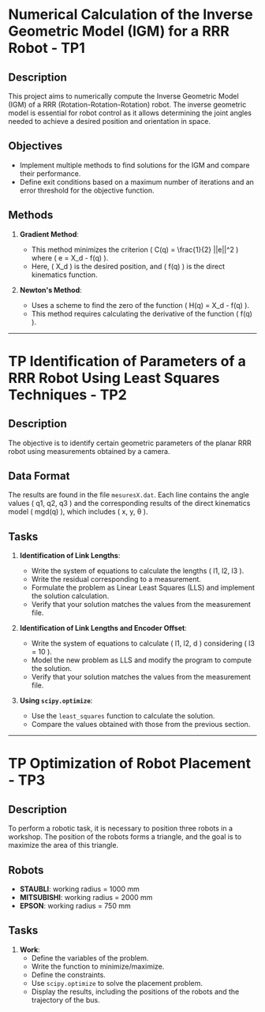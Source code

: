 # Numerical Calculation of the Inverse Geometric Model (IGM) for a RRR Robot - TP1

## Description
This project aims to numerically compute the Inverse Geometric Model (IGM) of a RRR (Rotation-Rotation-Rotation) robot. The inverse geometric model is essential for robot control as it allows determining the joint angles needed to achieve a desired position and orientation in space.

## Objectives
- Implement multiple methods to find solutions for the IGM and compare their performance.
- Define exit conditions based on a maximum number of iterations and an error threshold for the objective function.

## Methods
1. **Gradient Method**:
   - This method minimizes the criterion \( C(q) = \frac{1}{2} ||e||^2 \) where \( e = X_d - f(q) \).
   - Here, \( X_d \) is the desired position, and \( f(q) \) is the direct kinematics function.

2. **Newton's Method**:
   - Uses a scheme to find the zero of the function \( H(q) = X_d - f(q) \).
   - This method requires calculating the derivative of the function \( f(q) \).

---

# TP Identification of Parameters of a RRR Robot Using Least Squares Techniques - TP2

## Description
The objective is to identify certain geometric parameters of the planar RRR robot using measurements obtained by a camera.

## Data Format
The results are found in the file `mesuresX.dat`. Each line contains the angle values \( q1, q2, q3 \) and the corresponding results of the direct kinematics model \( mgd(q) \), which includes \( x, y, θ \).

## Tasks
1. **Identification of Link Lengths**:
   - Write the system of equations to calculate the lengths \( l1, l2, l3 \).
   - Write the residual corresponding to a measurement.
   - Formulate the problem as Linear Least Squares (LLS) and implement the solution calculation.
   - Verify that your solution matches the values from the measurement file.

2. **Identification of Link Lengths and Encoder Offset**:
   - Write the system of equations to calculate \( l1, l2, d \) considering \( l3 = 10 \).
   - Model the new problem as LLS and modify the program to compute the solution.
   - Verify that your solution matches the values from the measurement file.

3. **Using `scipy.optimize`**:
   - Use the `least_squares` function to calculate the solution.
   - Compare the values obtained with those from the previous section.

---

# TP Optimization of Robot Placement - TP3

## Description
To perform a robotic task, it is necessary to position three robots in a workshop. The position of the robots forms a triangle, and the goal is to maximize the area of this triangle.

## Robots
- **STAUBLI**: working radius = 1000 mm
- **MITSUBISHI**: working radius = 2000 mm
- **EPSON**: working radius = 750 mm

## Tasks
1. **Work**:
   - Define the variables of the problem.
   - Write the function to minimize/maximize.
   - Define the constraints.
   - Use `scipy.optimize` to solve the placement problem.
   - Display the results, including the positions of the robots and the trajectory of the bus.

